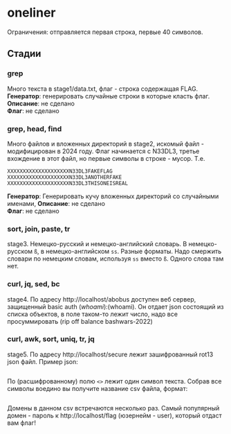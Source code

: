 # oneliner

Ограничения: отправляется первая строка, первые 40 символов.

## Стадии
### grep
Много текста в stage1/data.txt, флаг - строка содержащая FLAG.  
**Генератор**: генерировать случайные строки в которые класть флаг. 
**Описание**: не сделано  
**Флаг**: не сделано

### grep, head, find
Много файлов и вложенных директорий в stage2, искомый файл - модифицирован в 2024 году. Флаг начинается с N33DL3, третье вхождение в этот файл, но первые символы в строке - мусор. Т.е.
```
XXXXXXXXXXXXXXXXXXXXN33DL3FAKEFLAG
XXXXXXXXXXXXXXXXXXXXN33DL3ANOTHERFAKE
XXXXXXXXXXXXXXXXXXXXN33DL3THISONEISREAL
```

**Генератор**: Генерировать кучу вложенных директорий со случайными именами, 
**Описание**: не сделано  
**Флаг**: не сделано

### sort, join, paste, tr
stage3. Немецко-русский и немецко-английский словарь. В немецко-русском `ß`, в немецко-английском `ss`. Разные форматы. Надо смержить словари по немецким словам, используя `ss` вместо `ß`. Одного слова там нет.

### curl, jq, sed, bc
stage4. По адресу http://localhost/abobus доступен веб сервер, защищенный basic auth $(whoami):$(whoami). Он отдает json состоящий из списка объектов, в поле таком-то лежит число, надо все просуммировать (rip off balance bashwars-2022)

### curl, awk, sort, uniq, tr, jq
stage5. По адресу http://localhost/secure лежит зашифрованный rot13 json файл. Пример json:
```
```

По (расшифрованному) полю `<>` лежит один символ текста. Собрав все символы воедино вы получите название csv файла, формат:
```
```

Домены в данном csv встречаются несколько раз. Самый популярный домен - пароль к http://localhost/flag (юзернейм - user), который отдаст вам флаг!